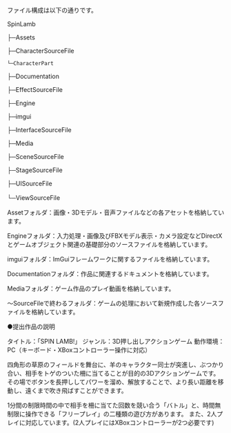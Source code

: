 ファイル構成は以下の通りです。

SpinLamb

├─Assets

├─CharacterSourceFile

    └─CharacterPart

├─Documentation

├─EffectSourceFile

├─Engine

├─imgui

├─InterfaceSourceFile

├─Media

├─SceneSourceFile

├─StageSourceFile

├─UISourceFile

└─ViewSourceFile　


Assetフォルダ：画像・3Dモデル・音声ファイルなどの各アセットを格納しています。

Engineフォルダ：入力処理・画像及びFBXモデル表示・カメラ設定などDirectXとゲームオブジェクト関連の基礎部分のソースファイルを格納しています。

imguiフォルダ：ImGuiフレームワークに関するファイルを格納しています。

Documentationフォルダ：作品に関連するドキュメントを格納しています。

Mediaフォルダ：ゲーム作品のプレイ動画を格納しています。

～SourceFileで終わるフォルダ：ゲームの処理において新規作成した各ソースファイルを格納しています。


●提出作品の説明

タイトル：「SPIN LAMB!」
ジャンル：3D押し出しアクションゲーム
動作環境：PC（キーボード・XBoxコントローラー操作に対応）

四角形の草原のフィールドを舞台に、羊のキャラクター同士が突進し、ぶつかり合い、相手をトゲのついた柵に当てることが目的の3Dアクションゲームです。
その場でボタンを長押ししてパワーを溜め、解放することで、より長い距離を移動し、遠くまで吹き飛ばすことができます。

1分間の制限時間の中で相手を柵に当てた回数を競い合う「バトル」と、時間無制限に操作できる「フリープレイ」の二種類の遊び方があります。
また、2人プレイに対応しています。(2人プレイにはXBoxコントローラーが2つ必要です)

